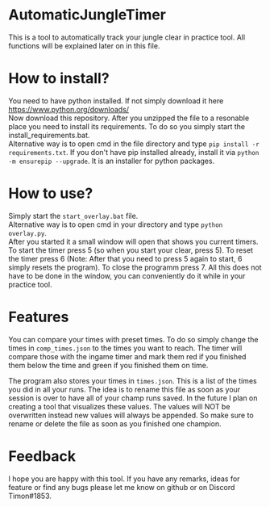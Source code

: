 # AutomaticJungleTimer   
This is a tool to automatically track your jungle clear in practice tool. All functions will be explained later on in this file.   

# How to install?   
You need to have python installed. If not simply download it here https://www.python.org/downloads/   
Now download this repository. After you unzipped the file to a resonable place you need to install its requirements.  To do so you simply start the install_requirements.bat.   
Alternative way is to open cmd in the file directory and type `pip install -r requirements.txt`. If you don't have pip installed already, install it via `python -m ensurepip --upgrade`. It is an installer for python packages.

# How to use?
Simply start the  `start_overlay.bat` file.    
Alternative way is to open cmd in your directory and type `python overlay.py`.   
After you started it a small window will open that shows you current timers. To start the timer press 5 (so when you start your clear, press 5). To reset the timer press 6 (Note: After that you need to press 5 again to start, 6 simply resets the program). To close the programm press 7. All this does not have to be done in the window, you can conveniently do it while in your practice tool. 

# Features
You can compare your times with preset times. To do so simply change the times in `comp_times.json` to the times you want to reach. The timer will compare those with the ingame timer and mark them red if you finished them below the time and green if you finished them on time.   

The program also stores your times in `times.json`. This is a list of the times you did in all your runs. The idea is to rename this file as soon as your session is over to have all of your champ runs saved. In the future I plan on creating a tool that visualizes these values. The values will NOT be overwritten instead new values will always be appended. So make sure to rename or delete the file as soon as you finished one champion.

# Feedback
I hope you are happy with this tool. If you have any remarks, ideas for feature or find any bugs please let me know on github or on Discord Timon#1853. 